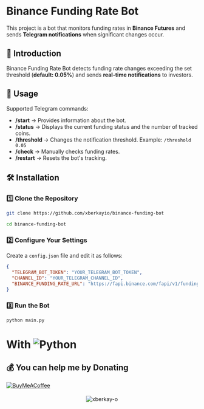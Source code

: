 # Binance Funding Rate Bot

This project is a bot that monitors funding rates in **Binance Futures** and sends **Telegram notifications** when significant changes occur.

## 🚀 Introduction

Binance Funding Rate Bot detects funding rate changes exceeding the set threshold (**default: 0.05%**) and sends **real-time notifications** to investors.

## 📌 Usage

Supported Telegram commands:

- **/start** → Provides information about the bot.
- **/status** → Displays the current funding status and the number of tracked coins.
- **/threshold <value>** → Changes the notification threshold. Example: `/threshold 0.05`
- **/check** → Manually checks funding rates.
- **/restart** → Resets the bot's tracking.

## 🛠 Installation

### 1️⃣ Clone the Repository

```bash
git clone https://github.com/xberkayio/binance-funding-bot
```
```bash
cd binance-funding-bot
```

### 2️⃣ Configure Your Settings

Create a `config.json` file and edit it as follows:

```json
{
  "TELEGRAM_BOT_TOKEN": "YOUR_TELEGRAM_BOT_TOKEN",
  "CHANNEL_ID": "YOUR_TELEGRAM_CHANNEL_ID",
  "BINANCE_FUNDING_RATE_URL": "https://fapi.binance.com/fapi/v1/fundingRate"
}
```

### 3️⃣ Run the Bot

```bash
python main.py
```



# With ![Python](https://img.shields.io/badge/python-3670A0?style=for-the-badge&logo=python&logoColor=ffdd54)

  ## 💰 You can help me by Donating
  [![BuyMeACoffee](https://img.shields.io/badge/Buy%20Me%20a%20Coffee-ffdd00?style=for-the-badge&logo=buy-me-a-coffee&logoColor=black)](https://www.buymeacoffee.com/xberkay-o) 

####
<p align="center"> <img src="https://komarev.com/ghpvc/?username=xberkay-o&label=Profile%20views&color=0e75b6&style=flat" alt="xberkay-o" /> </p>
